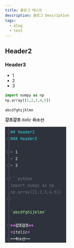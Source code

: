 ```yaml
---
title: 블로그 테스트
description: 블로그 Description
tags:
  - blog
  - test
---
```


## Header2
### Header3

- 1
- 2
- 3

```python
import numpy as np
np.array([1,2,3,4,5])
```

`abcdfghijklmn`

**강조강조**
*italic*
~~취소선~~

![img.png](img.png)
